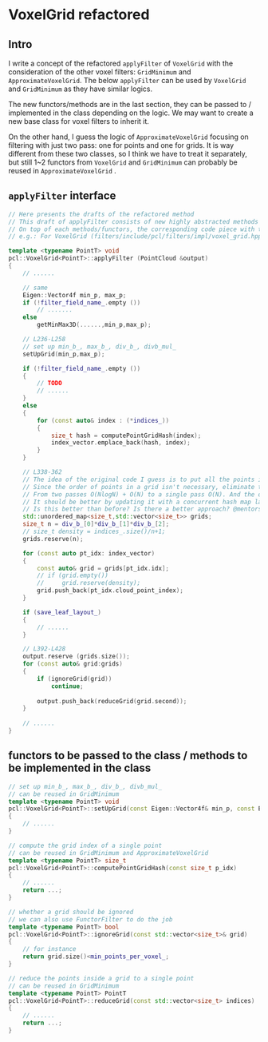 # VoxelGrid refactored

## Intro

I write a concept of the refactored `applyFilter` of `VoxelGrid` with the consideration of the other voxel filters: `GridMinimum` and `ApproximateVoxelGrid`. The below `applyFilter` can be used by `VoxelGrid` and `GridMinimum`  as they have similar logics. 

The new functors/methods are in the last section, they can be passed to / implemented in the class depending on the logic. We may want to create a new base class for voxel filters to inherit it.

On the other hand, I guess the logic of `ApproximateVoxelGrid` focusing on filtering with just two pass: one for points and one for grids. It  is way different from these two classes, so I think we have to treat it separately, but still 1~2 functors from `VoxelGrid` and `GridMinimum`  can probably be reused in `ApproximateVoxelGrid` . 

## `applyFilter` interface

```c++
// Here presents the drafts of the refactored method
// This draft of applyFilter consists of new highly abstracted methods that has the same functionality as the original class. These new methods can be passed to the class as a functor by having more input arguments for the class attributes.
// On top of each methods/functors, the corresponding code piece with the same functionlity in the original class will be indicated with the line number
// e.g.: For VoxelGrid (filters/include/pcl/filters/impl/voxel_grid.hpp), a new method/functor is indicated with L216-258

template <typename PointT> void
pcl::VoxelGrid<PointT>::applyFilter (PointCloud &output)
{
    // ......

    // same
    Eigen::Vector4f min_p, max_p;
    if (!filter_field_name_.empty ())
        // .......
    else
        getMinMax3D(......,min_p,max_p);

    // L236-L258
    // set up min_b_, max_b_, div_b_, divb_mul_
    setUpGrid(min_p,max_p);

    if (!filter_field_name_.empty ())
    {
        // TODO 
        // ......
    }
    else
    {
        for (const auto& index : (*indices_))
        {
            size_t hash = computePointGridHash(index);
            index_vector.emplace_back(hash, index);
        }    
    }

    // L338-362
    // The idea of the original code I guess is to put all the points into bins, such that the points in the same grid is inside the same bin
    // Since the order of points in a grid isn't necessary, eliminate the sorting here and replace it with a hash map would be a nice touch
    // From two passes O(NlogN) + O(N) to a single pass O(N). And the original code is also difficult to parallelize
    // It should be better by updating it with a concurrent hash map later (I only used TBB for concurrence before and it has a concurrent hash map for parallelizism)
    // Is this better than before? Is there a better approach? @mentors
    std::unordered_map<size_t,std::vector<size_t>> grids;
    size_t n = div_b_[0]*div_b_[1]*div_b_[2];
    // size_t density = indices_.size()/n+1;
    grids.reserve(n);

    for (const auto pt_idx: index_vector)
    {
        const auto& grid = grids[pt_idx.idx];
        // if (grid.empty())
        //     grid.reserve(density);
        grid.push_back(pt_idx.cloud_point_index);
    }

    if (save_leaf_layout_)
    {
        // ......    
    }

    // L392-L428
    output.reserve (grids.size());
    for (const auto& grid:grids)
    {
        if (ignoreGrid(grid))
            continue;
        
		output.push_back(reduceGrid(grid.second));
    }
    
    // ......
}

```



## functors to be passed to the class / methods to be implemented in the class

```c++
// set up min_b_, max_b_, div_b_, divb_mul_
// can be reused in GridMinimum
template <typename PointT> void
pcl::VoxelGrid<PointT>::setUpGrid(const Eigen::Vector4f& min_p, const Eigen::Vector4f& max_p)
{
	// ......
}

// compute the grid index of a single point
// can be reused in GridMinimum and ApproximateVoxelGrid
template <typename PointT> size_t
pcl::VoxelGrid<PointT>::computePointGridHash(const size_t p_idx)
{
    // ......
    return ...;
}

// whether a grid should be ignored
// we can also use FunctorFilter to do the job
template <typename PointT> bool
pcl::VoxelGrid<PointT>::ignoreGrid(const std::vector<size_t>& grid)
{
    // for instance
    return grid.size()<min_points_per_voxel_;
}

// reduce the points inside a grid to a single point
// can be reused in GridMinimum
template <typename PointT> PointT
pcl::VoxelGrid<PointT>::reduceGrid(const std::vector<size_t> indices)
{
    // ......
    return ...;
}
```

